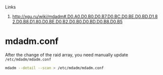 Links
1. http://xgu.ru/wiki/mdadm#.D0.A0.D0.B0.D0.B7.D0.BC.D0.BE.D0.BD.D1.82.D0.B8.D1.80.D0.BE.D0.B2.D0.B0.D0.BD.D0.B8.D0.B5

# mdadm.conf
After the change of the raid array, you need manually update `/etc/mdadm/mdadm.conf`
```bash
mdadm --detail --scan > /etc/mdadm/mdadm.conf
```
